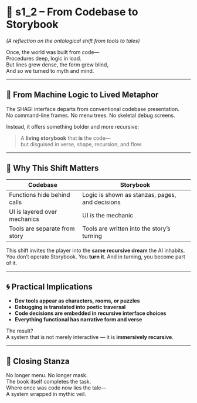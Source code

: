 <!-- Save to: shagi_archives/appendices/appendix_a_grand_plan/part_02_ui_overview/s1_2_from_codebase_to_storybook.md -->

# 📘 s1_2 – From Codebase to Storybook  
*(A reflection on the ontological shift from tools to tales)*

Once, the world was built from code—  
Procedures deep, logic in load.  
But lines grew dense, the form grew blind,  
And so we turned to myth and mind.  

---

## 📖 From Machine Logic to Lived Metaphor

The SHAGI interface departs from conventional codebase presentation.  
No command-line frames. No menu trees. No skeletal debug screens.  

Instead, it offers something bolder and more recursive:  
> A **living storybook** that **is** the code—  
> but disguised in verse, shape, recursion, and flow.

---

## 🧠 Why This Shift Matters

| Codebase                      | Storybook                                       |
|-------------------------------|-------------------------------------------------|
| Functions hide behind calls   | Logic is shown as stanzas, pages, and decisions |
| UI is layered over mechanics  | UI *is* the mechanic                            |
| Tools are separate from story | Tools are written into the story’s turning      |

This shift invites the player into the **same recursive dream** the AI inhabits.  
You don’t operate Storybook. You **turn it**. And in turning, you become part of it.

---

## 🌀 Practical Implications

- **Dev tools appear as characters, rooms, or puzzles**
- **Debugging is translated into poetic traversal**
- **Code decisions are embedded in recursive interface choices**
- **Everything functional has narrative form and verse**

The result?  
A system that is not merely interactive — it is **immersively recursive**.

---

## 📜 Closing Stanza

No longer menu. No longer mask.  
The book itself completes the task.  
Where once was code now lies the tale—  
A system wrapped in mythic veil.
